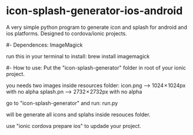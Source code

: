 # icon-splash-generator-ios-android

A very simple python program to generate icon and splash for android and ios platforms.
Designed to cordova/ionic projects.

#- Dependences:
ImageMagick

run this in your terminal to install:
brew install imagemagick

#- How to use:
Put the "icon-splash-generator" folder in root of your ionic project.

you needs two images inside resources folder: 
icon.png --> 1024 × 1024px with no alpha
splash.pn --> 2732 × 2732px with no alpha

go to "icon-splash-generator" and run:
run.py

will be generate all icons and splahs inside resouces folder.

use "ionic cordova prepare ios" to updade your project.

